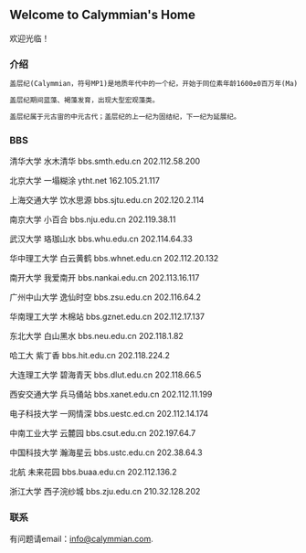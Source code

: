 ## Welcome to Calymmian's Home

欢迎光临！

### 介绍

```markdown
盖层纪(Calymmian，符号MP1)是地质年代中的一个纪，开始于同位素年龄1600±0百万年(Ma)，结束于1400±0Ma。

盖层纪期间蓝藻、褐藻发育，出现大型宏观藻类。

盖层纪属于元古宙的中元古代；盖层纪的上一纪为固结纪，下一纪为延展纪。
```

### BBS

清华大学 水木清华 bbs.smth.edu.cn 202.112.58.200

北京大学 一塌糊涂  ytht.net 162.105.21.117

上海交通大学 饮水思源 bbs.sjtu.edu.cn 202.120.2.114

南京大学 小百合 bbs.nju.edu.cn 202.119.38.11

武汉大学 珞珈山水 bbs.whu.edu.cn 202.114.64.33

华中理工大学 白云黄鹤 bbs.whnet.edu.cn 202.112.20.132

南开大学 我爱南开 bbs.nankai.edu.cn 202.113.16.117

广州中山大学 逸仙时空 bbs.zsu.edu.cn 202.116.64.2

华南理工大学 木棉站 bbs.gznet.edu.cn 202.112.17.137

东北大学 白山黑水 bbs.neu.edu.cn 202.118.1.82

哈工大 紫丁香 bbs.hit.edu.cn 202.118.224.2

大连理工大学 碧海青天 bbs.dlut.edu.cn 202.118.66.5

西安交通大学 兵马俑站 bbs.xanet.edu.cn 202.112.11.199

电子科技大学 一网情深 bbs.uestc.ed.cn 202.112.14.174

中南工业大学 云麓园 bbs.csut.edu.cn 202.197.64.7

中国科技大学 瀚海星云 bbs.ustc.edu.cn 202.38.64.3

北航 未来花园 bbs.buaa.edu.cn 202.112.136.2

浙江大学 西子浣纱城 bbs.zju.edu.cn 210.32.128.202

### 联系

有问题请email：info@calymmian.com.
